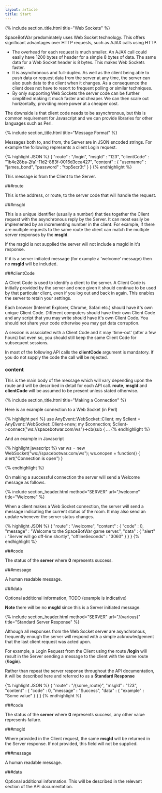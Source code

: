 ```yaml
---
layout: article
title: Start
---
```


{% include section_title.html title="Web Sockets" %}

SpaceBotWar predominately uses Web Socket technology. This offers significant
advantages over HTTP requests, such as AJAX calls using HTTP.

  * The overhead for each request is much smaller. An AJAX call could easily 
have 1200 bytes of header for a simple 8 bytes of data. The same data for a 
Web Socket header is 8 bytes. This makes Web Sockets faster.
  * It is asynchronous and full-duplex. As well as the client being able to
push data or request data from the server at any time, the server can also push
data to the client when it changes. As a consequence the client does not have
to resort to frequent polling or similar techniques.
  * By only supporting Web Sockets the server code can be further simplified
making it much faster and cheaper. We can then scale out horizontally,
providing more power at a cheaper cost.

The downside is that client code needs to be asynchronous, but this is common
requirement for Javascript and we can provide libraries for other languages 
such as Perl.



{% include section_title.html title="Message Format" %}

Messages both to, and from, the Server are in JSON encoded strings. For
example the following represents a client Login request.

{% highlight JSON %}
{
  "route"       : "/login",
  "msgId"       : "123",
  "clientCode"  : "1b4e28ba-2fa1-11d2-883f-0016d3cca427",
  "content" : {
    "username"      : "james_bond",
    "password"      : "top5ecr3t"
  }
}
{% endhighlight %}

This message is from the Client to the Server.

###route

This is the address, or route, to the server code that will handle the 
request.

###msgId

This is a unique identifier (usually a number) that ties together the Client
request with the asynchronous reply by the Server. It can most easily be
implemented by an incrementing number in the client. For example, if there
are multiple requests to the same route the client can match the multiple
server responses by the **msgId**.

If the msgId is not supplied the server will not include a msgId in it's response.

If it is a server initiated message (for example a 'welcome' message) then
no **msgId** will be included.

###clientCode

A Client Code is used to identify a client to the server. A Client Code is initially 
provided by the server and once given it should continue to be used by that
particular client, even if you log out and back in again. This enables the 
server to retain your settings.

Each browser (Internet Explorer, Chrome, Safari etc.) should have it's own unique
Client Code. Different computers should have their own Client Code and any script
that you may write should have it's own Client Code. You should not share your 
code otherwise you may get data corruption.

A session is associated with a Client Code and it may 'time-out' (after a few 
hours) but even so, you should still keep the same Client Code for subsequent 
sessions.

In most of the following API calls the **clientCode** argument is mandatory.
If you do not supply the code the call will be rejected.

<h3>content</h3>

This is the main body of the message which will vary depending upon the route
and will be described in detail for each API call. **route**, **msgId**
and **clientCode** will be assumed to be present unless stated otherwise.



{% include section_title.html title="Making a Connection" %}

Here is an example connection to a Web Socket (in Perl)

{% highlight perl %}
use AnyEvent::WebSocket::Client;
my $client = AnyEvent::WebSocket::Client->new;
my $connection;
$client->connect("ws://spacebotwar.com/ws")->cb(sub {
   ...
{% endhighlight %}

And an example in Javascript

{% highlight javascript %}
var ws = new WebSocket("ws://spacebotwar.com/ws");
ws.onopen = function() {
  alert("Connection is open")
}

{% endhighlight %}

On making a successful connection the server will send a Welcome message as follows.




{% include section_header.html method="SERVER" url="/welcome" title="Welcome" %}

When a client makes a Web Socket connection, the server will send a message indicating the
current status of the room. It may also send an update whenever the server status changes.

{% highlight JSON %}
{
  "route"       : "/welcome",
  "content" : {
    "code"        : 0,
    "message"     : "Welcome to the SpaceBotWar game server.",
    "data"        : {
      "alert"           : "Server will go off-line shortly",
      "offlineSeconds"  : "3060"
    }
  }
}
{% endhighlight %}

###code

The status of the **server** where **0** represents success.

###message

A human readable message.

###data

Optional additional information, TODO (example is indicative)

**Note** there will be no **msgId** since this is a Server initiated message.



{% include section_header.html method="SERVER" url="/{various}" title="Standard Server Response" %}

Although all responses from the Web Socket server are asynchronous, frequently enough
the server will respond with a simple acknowledgement that the last client request
was acted upon.

For example, a Login Request from the Client using the route **/login** will result in
the Server sending a message to the client with the same route (**/login**).

Rather than repeat the server response throughout the API documentation, it will be
described here and referred to as a **Standard Response**

{% highlight JSON %}
{
  "route"       : "/{some_route}",
  "msgId"       : "123",
  "content"     : {
    "code"          : 0,
    "message"       : "Success",
    "data"          : {
      "example"       : "Some value"
    }
  }
}
{% endhighlight %}

###code

The status of the **server** where **0** represents success, any other value represents failure.

###msgId

Where provided in the Client request, the same **msgId** will be returned in the Server response.
If not provided, this field will not be supplied.

###message

A human readable message.

###data

Optional additional information. This will be described in the relevant section of the API
documentation.


